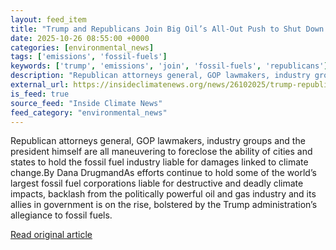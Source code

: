 ```yaml
---
layout: feed_item
title: "Trump and Republicans Join Big Oil’s All-Out Push to Shut Down Climate Liability Efforts"
date: 2025-10-26 08:55:00 +0000
categories: [environmental_news]
tags: ['emissions', 'fossil-fuels']
keywords: ['trump', 'emissions', 'join', 'fossil-fuels', 'republicans']
description: "Republican attorneys general, GOP lawmakers, industry groups and the president himself are all maneuvering to foreclose the ability of cities and states to h..."
external_url: https://insideclimatenews.org/news/26102025/trump-republicans-big-oil-climate-liability/
is_feed: true
source_feed: "Inside Climate News"
feed_category: "environmental_news"
---
```


Republican attorneys general, GOP lawmakers, industry groups and the president himself are all maneuvering to foreclose the ability of cities and states to hold the fossil fuel industry liable for damages linked to climate change.By Dana DrugmandAs efforts continue to hold some of the world’s largest fossil fuel corporations liable for destructive and deadly climate impacts, backlash from the politically powerful oil and gas industry and its allies in government is on the rise, bolstered by the Trump administration’s allegiance to fossil fuels.&nbsp;

[Read original article](https://insideclimatenews.org/news/26102025/trump-republicans-big-oil-climate-liability/)

